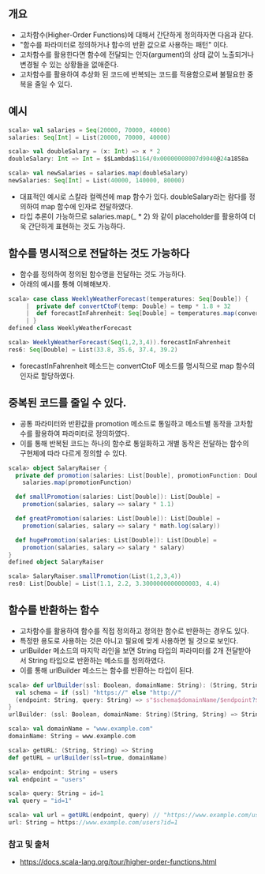 ## 개요
- 고차함수(Higher-Order Functions)에 대해서 간단하게 정의하자면 다음과 같다.
- "함수를 파라미터로 정의하거나 함수의 반환 값으로 사용하는 패턴" 이다.
- 고차함수를 활용한다면  함수에 전달되는 인자(argument)의 상태 값이 노출되거나 변경될 수 있는 상황들을 없애준다.
- 고차함수를 활용하여 추상화 된 코드에 반복되는 코드를 적용함으로써 불필요한 중복을 줄일 수 있다.

## 예시
```scala
scala> val salaries = Seq(20000, 70000, 40000)
salaries: Seq[Int] = List(20000, 70000, 40000)

scala> val doubleSalary = (x: Int) => x * 2
doubleSalary: Int => Int = $$Lambda$1164/0x00000008007d9040@24a1858a

scala> val newSalaries = salaries.map(doubleSalary)
newSalaries: Seq[Int] = List(40000, 140000, 80000)
```
- 대표적인 예시로 스칼라 컬렉션에 map 함수가 있다. doubleSalary라는 람다를 정의하여 map 함수에 인자로 전달하였다.
- 타입 추론이 가능하므로 salaries.map(_ * 2) 와 같이 placeholder를 활용하여 더욱 간단하게 표현하는 것도 가능하다.

## 함수를 명시적으로 전달하는 것도 가능하다
- 함수를 정의하여 정의된 함수명을 전달하는 것도 가능하다.
- 아래의 예시를 통해 이해해보자.
```scala
scala> case class WeeklyWeatherForecast(temperatures: Seq[Double]) {
     |  private def convertCtoF(temp: Double) = temp * 1.8 + 32
     |  def forecastInFahrenheit: Seq[Double] = temperatures.map(convertCtoF)
     | }
defined class WeeklyWeatherForecast

scala> WeeklyWeatherForecast(Seq(1,2,3,4)).forecastInFahrenheit
res6: Seq[Double] = List(33.8, 35.6, 37.4, 39.2)
```
- forecastInFahrenheit 메소드는 convertCtoF 메소드를 명시적으로 map 함수의 인자로 할당하였다.

## 중복된 코드를 줄일 수 있다.
- 공통 파라미터와 반환값을 promotion 메소드로 통일하고 메소드별 동작을 고차함수를 활용하여 파라미터로 정의하였다.
- 이를 통해 반복된 코드는 하나의 함수로 통일화하고 개별 동작은 전달하는 함수의 구현체에 따라 다르게 정의할 수 있다.
```scala
scala> object SalaryRaiser {
  private def promotion(salaries: List[Double], promotionFunction: Double => Double): List[Double] =
    salaries.map(promotionFunction)

  def smallPromotion(salaries: List[Double]): List[Double] =
    promotion(salaries, salary => salary * 1.1)

  def greatPromotion(salaries: List[Double]): List[Double] =
    promotion(salaries, salary => salary * math.log(salary))

  def hugePromotion(salaries: List[Double]): List[Double] =
    promotion(salaries, salary => salary * salary)
}
defined object SalaryRaiser

scala> SalaryRaiser.smallPromotion(List(1,2,3,4))
res0: List[Double] = List(1.1, 2.2, 3.3000000000000003, 4.4)
```

## 함수를 반환하는 함수
- 고차함수를 활용하여 함수를 직접 정의하고 정의한 함수로 반환하는 경우도 있다.
- 특정한 용도로 사용하는 것은 아니고 필요에 맞게 사용하면 될 것으로 보인다.
- urlBuilder 메소드의 마지막 라인을 보면 String 타입의 파라미터를 2개 전달받아서 String 타입으로 반환하는 메소드를 정의하였다.
- 이를 통해 urlBuilder 메소드는 함수를 반환하는 타입이 된다.
```scala
scala> def urlBuilder(ssl: Boolean, domainName: String): (String, String) => String = {
  val schema = if (ssl) "https://" else "http://"
  (endpoint: String, query: String) => s"$schema$domainName/$endpoint?$query"
}
urlBuilder: (ssl: Boolean, domainName: String)(String, String) => String

scala> val domainName = "www.example.com"
domainName: String = www.example.com

scala> getURL: (String, String) => String
def getURL = urlBuilder(ssl=true, domainName)

scala> endpoint: String = users
val endpoint = "users"

scala> query: String = id=1
val query = "id=1"

scala> val url = getURL(endpoint, query) // "https://www.example.com/users?id=1": String
url: String = https://www.example.com/users?id=1
```

### 참고 및 출처
- https://docs.scala-lang.org/tour/higher-order-functions.html
